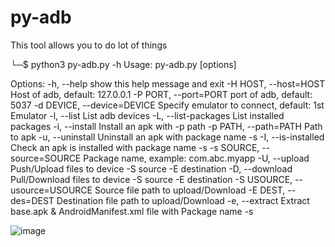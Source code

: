 # py-adb
This tool allows you to do lot of things

└─$ python3 py-adb.py -h
Usage: py-adb.py [options]

Options:
  -h, --help            show this help message and exit
  -H HOST, --host=HOST  Host of adb, default: 127.0.0.1
  -P PORT, --port=PORT  port of adb, default: 5037
  -d DEVICE, --device=DEVICE
                        Specify emulator to connect, default: 1st Emulator
  -l, --list            List adb devices
  -L, --list-packages   List installed packages
  -i, --install         Install an apk with -p path
  -p PATH, --path=PATH  Path to apk
  -u, --uninstall       Uninstall an apk with package name -s
  -I, --is-installed    Check an apk is installed with package name -s
  -s SOURCE, --source=SOURCE
                        Package name, example: com.abc.myapp
  -U, --upload          Push/Upload files to device -S source -E destination
  -D, --download        Pull/Download files to device -S source -E destination
  -S USOURCE, --usource=USOURCE
                        Source file path to upload/Download
  -E DEST, --des=DEST   Destination file path to upload/Download
  -e, --extract         Extract base.apk & AndroidManifest.xml file with
                        Package name -s

![image](https://github.com/user-attachments/assets/54464bb5-fda1-41fe-9000-42807d11c14f)
